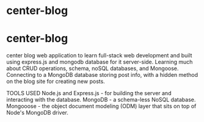 # center-blog
# center-blog
center blog web application to learn full-stack web development and built using express.js and mongodb database for it server-side.
Learning much about CRUD operations, schema, noSQL databases, and Mongoose.
Connecting to a MongoDB database storing post info, with a hidden method on the blog site for creating new posts.

TOOLS USED
Node.js and Express.js - for building the server and interacting with the database.
MongoDB - a schema-less NoSQL database.
Mongooose - the object document modeling (ODM) layer that sits on top of Node's MongoDB driver.
